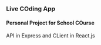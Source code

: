 ### Live COding App

#### Personal Project for School COurse

API in Express and CLient in React.js
